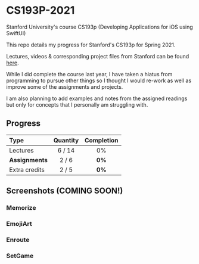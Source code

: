 # CS193P-2021

Stanford University's course CS193p (Developing Applications for iOS using SwiftUI)

This repo details my progress for Stanford's CS193p for Spring 2021.

Lectures, videos & corresponding project files from Stanford can be found [here](https://cs193p.sites.stanford.edu).

While I did complete the course last year, I have taken a hiatus from programming to pursue other things so I thought I would re-work as well as improve some of the assignments and projects.

I am also planning to add examples and notes from the assigned readings but only for concepts that I personally am struggling with.

## Progress
Type                                | Quantity  | Completion
:---                                |  :---:  |   :---:
Lectures                            | 6 / 14 |   0%
**Assignments**                     |  2 / 6  | **0%**
Extra credits                       |  2 / 5  | **0%**

## Screenshots (COMING SOON!)

### Memorize

### EmojiArt

### Enroute

### SetGame

